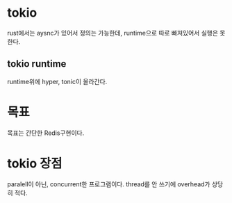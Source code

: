 # tokio
rust에서는 aysnc가 있어서 정의는 가능한데, runtime으로 따로 빠져있어서 실행은 못한다.

## tokio runtime
runtime위에 hyper, tonic이 올라간다.

# 목표
목표는 간단한 Redis구현이다.

# tokio 장점
paralell이 아닌, concurrent한 프로그램이다.
thread를 안 쓰기에 overhead가 상당히 적다.

